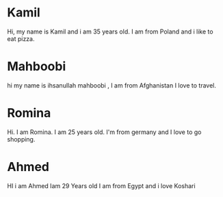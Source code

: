 

# Kamil
Hi, my name is Kamil and i am 35 years old. I am from Poland and i like to eat pizza.

# Mahboobi

hi my name is ihsanullah mahboobi , I am from Afghanistan  I love to travel.
# Romina
Hi. I am Romina. I am 25 years old. I'm from germany and I love to go shopping.

# Ahmed
HI i am Ahmed Iam 29 Years old I am from Egypt and i love Koshari

